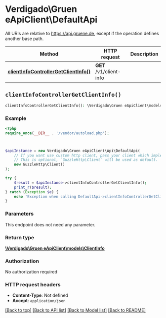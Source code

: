 # Verdigado\Gruen eApiClient\DefaultApi

All URIs are relative to https://api.gruene.de, except if the operation defines another base path.

| Method | HTTP request | Description |
| ------------- | ------------- | ------------- |
| [**clientInfoControllerGetClientInfo()**](DefaultApi.md#clientInfoControllerGetClientInfo) | **GET** /v1/client-info |  |


## `clientInfoControllerGetClientInfo()`

```php
clientInfoControllerGetClientInfo(): \Verdigado\Gruen eApiClient\models\ClientInfo
```



### Example

```php
<?php
require_once(__DIR__ . '/vendor/autoload.php');



$apiInstance = new Verdigado\Gruen eApiClient\Api\DefaultApi(
    // If you want use custom http client, pass your client which implements `GuzzleHttp\ClientInterface`.
    // This is optional, `GuzzleHttp\Client` will be used as default.
    new GuzzleHttp\Client()
);

try {
    $result = $apiInstance->clientInfoControllerGetClientInfo();
    print_r($result);
} catch (Exception $e) {
    echo 'Exception when calling DefaultApi->clientInfoControllerGetClientInfo: ', $e->getMessage(), PHP_EOL;
}
```

### Parameters

This endpoint does not need any parameter.

### Return type

[**\Verdigado\Gruen eApiClient\models\ClientInfo**](../Model/ClientInfo.md)

### Authorization

No authorization required

### HTTP request headers

- **Content-Type**: Not defined
- **Accept**: `application/json`

[[Back to top]](#) [[Back to API list]](../../README.md#endpoints)
[[Back to Model list]](../../README.md#models)
[[Back to README]](../../README.md)
